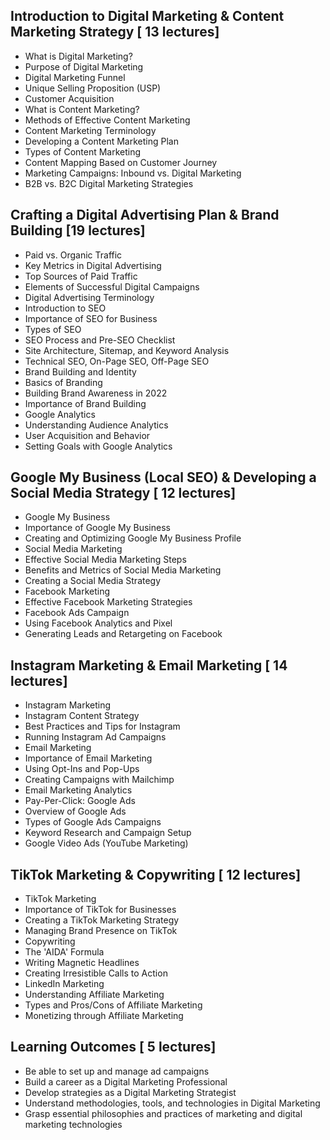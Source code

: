 

## Introduction to Digital Marketing & Content Marketing Strategy [ 13 lectures]


- What is Digital Marketing?
- Purpose of Digital Marketing
- Digital Marketing Funnel
- Unique Selling Proposition (USP)
- Customer Acquisition
- What is Content Marketing?
- Methods of Effective Content Marketing
- Content Marketing Terminology
- Developing a Content Marketing Plan
- Types of Content Marketing
- Content Mapping Based on Customer Journey
- Marketing Campaigns: Inbound vs. Digital Marketing
- B2B vs. B2C Digital Marketing Strategies

## Crafting a Digital Advertising Plan & Brand Building [19 lectures]


- Paid vs. Organic Traffic
- Key Metrics in Digital Advertising
- Top Sources of Paid Traffic
- Elements of Successful Digital Campaigns
- Digital Advertising Terminology
- Introduction to SEO
- Importance of SEO for Business
- Types of SEO
- SEO Process and Pre-SEO Checklist
- Site Architecture, Sitemap, and Keyword Analysis
- Technical SEO, On-Page SEO, Off-Page SEO
- Brand Building and Identity
- Basics of Branding
- Building Brand Awareness in 2022
- Importance of Brand Building
- Google Analytics
- Understanding Audience Analytics
- User Acquisition and Behavior
- Setting Goals with Google Analytics

## Google My Business (Local SEO) & Developing a Social Media Strategy [ 12 lectures]


- Google My Business
- Importance of Google My Business
- Creating and Optimizing Google My Business Profile
- Social Media Marketing
- Effective Social Media Marketing Steps
- Benefits and Metrics of Social Media Marketing
- Creating a Social Media Strategy
- Facebook Marketing
- Effective Facebook Marketing Strategies
- Facebook Ads Campaign
- Using Facebook Analytics and Pixel
- Generating Leads and Retargeting on Facebook

## Instagram Marketing & Email Marketing [ 14 lectures]


- Instagram Marketing
- Instagram Content Strategy
- Best Practices and Tips for Instagram
- Running Instagram Ad Campaigns
- Email Marketing
- Importance of Email Marketing
- Using Opt-Ins and Pop-Ups
- Creating Campaigns with Mailchimp
- Email Marketing Analytics
- Pay-Per-Click: Google Ads
- Overview of Google Ads
- Types of Google Ads Campaigns
- Keyword Research and Campaign Setup
- Google Video Ads (YouTube Marketing)

## TikTok Marketing & Copywriting [ 12 lectures]


- TikTok Marketing
- Importance of TikTok for Businesses
- Creating a TikTok Marketing Strategy
- Managing Brand Presence on TikTok
- Copywriting
- The 'AIDA' Formula
- Writing Magnetic Headlines
- Creating Irresistible Calls to Action
- LinkedIn Marketing
- Understanding Affiliate Marketing
- Types and Pros/Cons of Affiliate Marketing
- Monetizing through Affiliate Marketing

## Learning Outcomes [ 5 lectures]


- Be able to set up and manage ad campaigns
- Build a career as a Digital Marketing Professional
- Develop strategies as a Digital Marketing Strategist
- Understand methodologies, tools, and technologies in Digital Marketing
- Grasp essential philosophies and practices of marketing and digital marketing technologies
